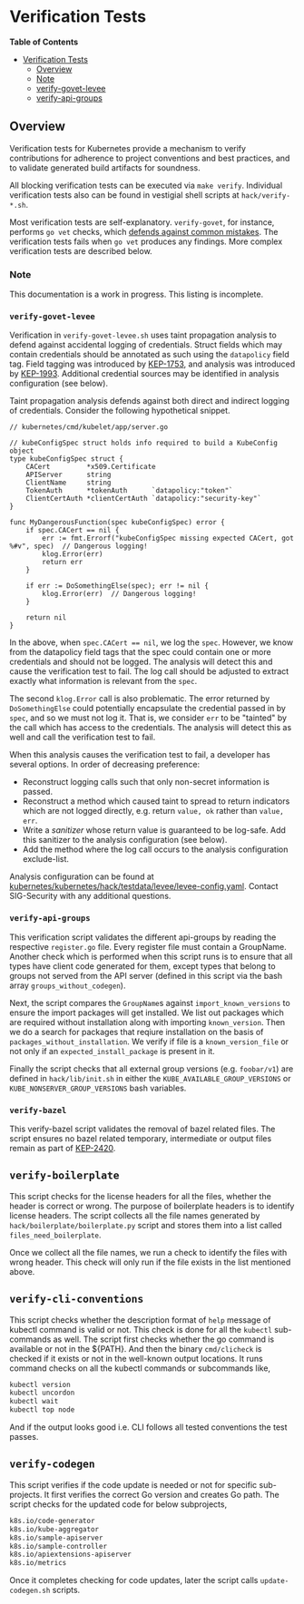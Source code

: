 # Verification Tests

**Table of Contents**

- [Verification Tests](#verification-tests)
  - [Overview](#overview)
  - [Note](#note)
  - [verify-govet-levee](#verify-govet-leve)
  - [verify-api-groups](#verify-api-groups)

## Overview

Verification tests for Kubernetes provide a mechanism to verify contributions for adherence to project conventions
and best practices, and to validate generated build artifacts for soundness.

All blocking verification tests can be executed via `make verify`.
Individual verification tests also can be found in vestigial shell scripts at `hack/verify-*.sh`.

Most verification tests are self-explanatory.
`verify-govet`, for instance, performs `go vet` checks, which [defends against common mistakes](https://golang.org/cmd/vet/).
The verification tests fails when `go vet` produces any findings.
More complex verification tests are described below.

### Note

This documentation is a work in progress.  This listing is incomplete.

### `verify-govet-levee`

Verification in `verify-govet-levee.sh` uses taint propagation analysis
to defend against accidental logging of credentials.
Struct fields which may contain credentials should be annotated as such using the `datapolicy` field tag.
Field tagging was introduced by [KEP-1753](https://github.com/kubernetes/enhancements/issues/1753), and analysis was introduced by [KEP-1993](https://github.com/kubernetes/enhancements/issues/1933).
Additional credential sources may be identified in analysis configuration (see below).

Taint propagation analysis defends against both direct and indirect logging of credentials.
Consider the following hypothetical snippet.

```golang
// kubernetes/cmd/kubelet/app/server.go

// kubeConfigSpec struct holds info required to build a KubeConfig object
type kubeConfigSpec struct {
	CACert         *x509.Certificate
	APIServer      string
	ClientName     string
	TokenAuth      *tokenAuth      `datapolicy:"token"`
	ClientCertAuth *clientCertAuth `datapolicy:"security-key"`
}

func MyDangerousFunction(spec kubeConfigSpec) error {
	if spec.CACert == nil {
		err := fmt.Errorf("kubeConfigSpec missing expected CACert, got %#v", spec)  // Dangerous logging!
		klog.Error(err)
		return err
	}
	
	if err := DoSomethingElse(spec); err != nil {
		klog.Error(err)  // Dangerous logging!
	}

	return nil
}
```

In the above, when `spec.CACert == nil`, we log the `spec`.
However, we know from the datapolicy field tags that the spec could contain one or more credentials and should not be logged.
The analysis will detect this and cause the verification test to fail.
The log call should be adjusted to extract exactly what information is relevant from the `spec`.

The second `klog.Error` call is also problematic.
The error returned by `DoSomethingElse` could potentially encapsulate the credential passed in by `spec`, and so we must not log it.
That is, we consider `err` to be "tainted" by the call which has access to the credentials.
The analysis will detect this as well and call the verification test to fail.

When this analysis causes the verification test to fail, a developer has several options.
In order of decreasing preference:
* Reconstruct logging calls such that only non-secret information is passed.
* Reconstruct a method which caused taint to spread to return indicators which are not logged directly, e.g. return `value, ok` rather than `value, err`.
* Write a *sanitizer* whose return value is guaranteed to be log-safe.  Add this sanitizer to the analysis configuration (see below).
* Add the method where the log call occurs to the analysis configuration exclude-list.

Analysis configuration can be found at [kubernetes/kubernetes/hack/testdata/levee/levee-config.yaml](https://github.com/kubernetes/kubernetes/blob/master/hack/testdata/levee/levee-config.yaml).
Contact SIG-Security with any additional questions.

### `verify-api-groups`

This verification script validates the different api-groups by reading
the respective `register.go` file. Every register file must contain a
GroupName.  Another check which is performed when this script runs is
to ensure that all types have client code generated for them, except
types that belong to groups not served from the API server (defined in
this script via the bash array `groups_without_codegen`).

Next, the script compares the `GroupName`s against
`import_known_versions` to ensure the import packages will get
installed. We list out packages which are required without
installation along with importing `known_version`. Then we do a search
for packages that reqiure installation on the basis of
`packages_without_installation`. We verify if file is a
`known_version_file` or not only if an `expected_install_package` is
present in it.

Finally the script checks that all external group versions
(e.g. `foobar/v1`) are defined in `hack/lib/init.sh` in either the
`KUBE_AVAILABLE_GROUP_VERSIONS` or `KUBE_NONSERVER_GROUP_VERSIONS`
bash variables.

### `verify-bazel`

This verify-bazel script validates the removal of bazel related
files. The script ensures no bazel related temporary, intermediate or
output files remain as part of
[KEP-2420](https://github.com/kubernetes/enhancements/issues/2420).

## `verify-boilerplate`

This script checks for the license headers for all the files, whether
the header is correct or wrong. The purpose of boilerplate headers is
to identify license headers. The script collects all the file names
generated by `hack/boilerplate/boilerplate.py` script and stores them
into a list called `files_need_boilerplate`.

Once we collect all the file names, we run a check to identify the
files with wrong header. This check will only run if the file exists
in the list mentioned above.


## `verify-cli-conventions`

This script checks whether the description format of `help` message of
kubectl command is valid or not. This check is done for all the
`kubectl` sub-commands as well. The script first checks whether the go
command is available or not in the ${PATH}. And then the binary
`cmd/clicheck` is checked if it exists or not in the well-known output
locations. It runs command checks on all the kubectl commands or subcommands like,

```bash
kubectl version
kubectl uncordon
kubectl wait
kubectl top node
```

And if the output looks good i.e. CLI follows all tested conventions
the test passes.


## `verify-codegen`

This script verifies if the code update is needed or not for specific
sub-projects. It first verifies the correct Go version and creates Go
path. The script checks for the updated code for below subprojects,

```bash
k8s.io/code-generator
k8s.io/kube-aggregator
k8s.io/sample-apiserver
k8s.io/sample-controller
k8s.io/apiextensions-apiserver
k8s.io/metrics
```

Once it completes checking for code updates, later the script calls
`update-codegen.sh` scripts.
